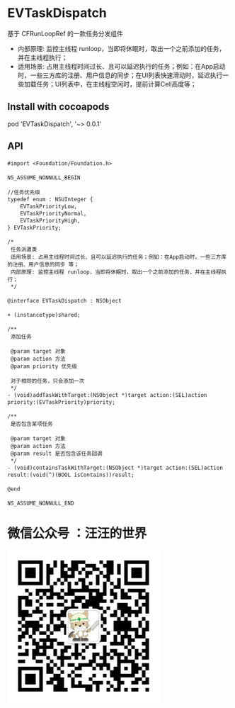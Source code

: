 # EVTaskDispatch
基于 CFRunLoopRef 的一款任务分发组件
- 内部原理: 监控主线程 runloop，当即将休眠时，取出一个之前添加的任务，并在主线程执行；
- 适用场景: 占用主线程时间过长、且可以延迟执行的任务；例如：在App启动时，一些三方库的注册、用户信息的同步；在UI列表快速滑动时，延迟执行一些加载任务；UI列表中，在主线程空闲时，提前计算Cell高度等；
## Install with cocoapods
pod 'EVTaskDispatch', '~> 0.0.1'
## API
```
#import <Foundation/Foundation.h>

NS_ASSUME_NONNULL_BEGIN

//任务优先级
typedef enum : NSUInteger {
    EVTaskPriorityLow,
    EVTaskPriorityNormal,
    EVTaskPriorityHigh,
} EVTaskPriority;

/*
 任务派遣类
 适用场景: 占用主线程时间过长、且可以延迟执行的任务；例如：在App启动时，一些三方库的注册、用户信息的同步 等；
 内部原理: 监控主线程 runloop，当即将休眠时，取出一个之前添加的任务，并在主线程执行；
 */

@interface EVTaskDispatch : NSObject

+ (instancetype)shared;

/**
 添加任务

 @param target 对象
 @param action 方法
 @param priority 优先级
 
 对于相同的任务，只会添加一次
 */
- (void)addTaskWithTarget:(NSObject *)target action:(SEL)action priority:(EVTaskPriority)priority;

/**
 是否包含某项任务

 @param target 对象
 @param action 方法
 @param result 是否包含该任务回调
 */
- (void)containsTaskWithTarget:(NSObject *)target action:(SEL)action result:(void(^)(BOOL isContains))result;

@end

NS_ASSUME_NONNULL_END

```


# 微信公众号 ：汪汪的世界
![(WeChat)](https://github.com/YongbaoWang/EverShowPath/blob/master/EverShowPath/wechat_num.jpg)
